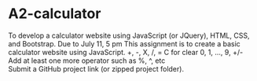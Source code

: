 # A2-calculator

To develop a calculator website using JavaScript (or JQuery), HTML, CSS, and Bootstrap.
Due to July 11, 5 pm
This assignment is to create a basic calculator website using JavaScript.
+, -, X, /, =
C for clear
0, 1, ..., 9, +/-
Add at least one more operator such as %, ^, etc  
Submit a GitHub project link (or zipped project folder).

